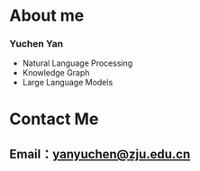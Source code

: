 # About me

### Yuchen Yan 
+ Natural Language Processing
+ Knowledge Graph
+ Large Language Models

# Contact Me
## Email：yanyuchen@zju.edu.cn

<!---
Bonsior-yyc/Bonsior-yyc is a ✨ special ✨ repository because its `README.md` (this file) appears on your GitHub profile.
You can click the Preview link to take a look at your changes.
--->
